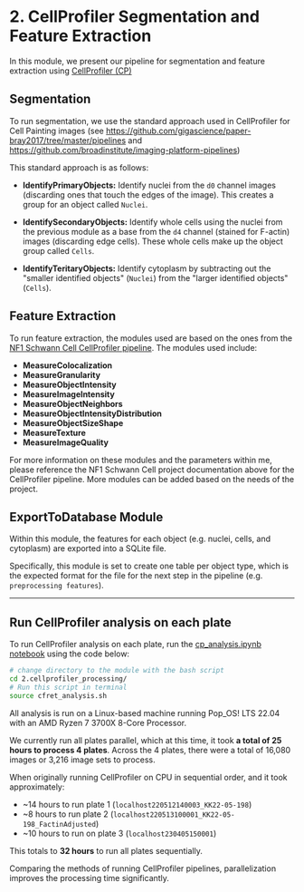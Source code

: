 # 2. CellProfiler Segmentation and Feature Extraction

In this module, we present our pipeline for segmentation and feature extraction using [CellProfiler (CP)](https://cellprofiler.org/)

## Segmentation

To run segmentation, we use the standard approach used in CellProfiler for Cell Painting images (see https://github.com/gigascience/paper-bray2017/tree/master/pipelines and https://github.com/broadinstitute/imaging-platform-pipelines)

This standard approach is as follows:

- **IdentifyPrimaryObjects:** Identify nuclei from the `d0` channel images (discarding ones that touch the edges of the image). This creates a group for an object called `Nuclei`.

- **IdentifySecondaryObjects:** Identify whole cells using the nuclei from the previous module as a base from the `d4` channel (stained for F-actin) images (discarding edge cells). These whole cells make up the object group called `Cells`.

- **IdentifyTeritaryObjects:** Identify cytoplasm by subtracting out the "smaller identified objects" (`Nuclei`) from the "larger identified objects" (`Cells`). 

## Feature Extraction

To run feature extraction, the modules used are based on the ones from the [NF1 Schwann Cell CellProfiler pipeline](https://github.com/WayScience/NF1_SchwannCell_data/tree/main/CellProfiler_pipelines).
The modules used include:

- **MeasureColocalization**
- **MeasureGranularity**
- **MeasureObjectIntensity** 
- **MeasureImageIntensity**
- **MeasureObjectNeighbors**
- **MeasureObjectIntensityDistribution**
- **MeasureObjectSizeShape**
- **MeasureTexture**
- **MeasureImageQuality**

For more information on these modules and the parameters within me, please reference the NF1 Schwann Cell project documentation above for the CellProfiler pipeline.
More modules can be added based on the needs of the project.

## ExportToDatabase Module

Within this module, the features for each object (e.g. nuclei, cells, and cytoplasm) are exported into a SQLite file.

Specifically, this module is set to create one table per object type, which is the expected format for the file for the next step in the pipeline (e.g. `preprocessing features`).

--- 
## Run CellProfiler analysis on each plate

To run CellProfiler analysis on each plate, run the [cp_analysis.ipynb notebook](cp_analysis.ipynb) using the code below:

```bash
# change directory to the module with the bash script
cd 2.cellprofiler_processing/
# Run this script in terminal
source cfret_analysis.sh
```

All analysis is run on a Linux-based machine running Pop_OS! LTS 22.04 with an AMD Ryzen 7 3700X 8-Core Processor.

We currently run all plates parallel, which at this time, it took **a total of 25 hours to process 4 plates**.
Across the 4 plates, there were a total of 16,080 images or 3,216 image sets to process.

When originally running CellProfiler on CPU in sequential order, and it took approximately:
- ~14 hours to run plate 1 (`localhost220512140003_KK22-05-198`) 
- ~8 hours to run plate 2 (`localhost220513100001_KK22-05-198_FactinAdjusted`)
- ~10 hours to run on plate 3 (`localhost230405150001`)

This totals to **32 hours** to run all plates sequentially.

Comparing the methods of running CellProfiler pipelines, parallelization improves the processing time significantly. 
